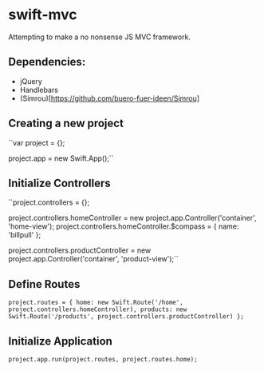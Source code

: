 swift-mvc
=========

Attempting to make a no nonsense JS MVC framework.

Dependencies:
---------------
 - jQuery
 - Handlebars
 - (Simrou)[https://github.com/buero-fuer-ideen/Simrou] 

Creating a new project
------------------------
``var project = {};

project.app = new Swift.App();``

Initialize Controllers
------------------------
``project.controllers = {};

project.controllers.homeController = new project.app.Controller('container', 'home-view');
project.controllers.homeController.$compass = {
	name: 'billpull'
};

project.controllers.productController = new project.app.Controller('container', 'product-view');``

Define Routes
-----------------
``project.routes = {
	home: new Swift.Route('/home', project.controllers.homeController),
	products: new Swift.Route('/products', project.controllers.productController)
};``

Initialize Application
------------------------
``project.app.run(project.routes, project.routes.home);``